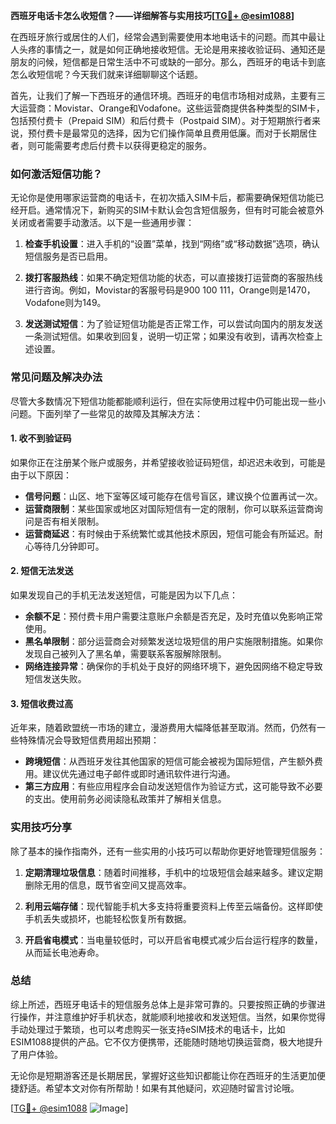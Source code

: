 **西班牙电话卡怎么收短信？——详细解答与实用技巧[[TG💪+ @esim1088](https://t.me/s/esim1088)]**

在西班牙旅行或居住的人们，经常会遇到需要使用本地电话卡的问题。而其中最让人头疼的事情之一，就是如何正确地接收短信。无论是用来接收验证码、通知还是朋友的问候，短信都是日常生活中不可或缺的一部分。那么，西班牙的电话卡到底怎么收短信呢？今天我们就来详细聊聊这个话题。

首先，让我们了解一下西班牙的通信环境。西班牙的电信市场相对成熟，主要有三大运营商：Movistar、Orange和Vodafone。这些运营商提供各种类型的SIM卡，包括预付费卡（Prepaid SIM）和后付费卡（Postpaid SIM）。对于短期旅行者来说，预付费卡是最常见的选择，因为它们操作简单且费用低廉。而对于长期居住者，则可能需要考虑后付费卡以获得更稳定的服务。

### 如何激活短信功能？

无论你是使用哪家运营商的电话卡，在初次插入SIM卡后，都需要确保短信功能已经开启。通常情况下，新购买的SIM卡默认会包含短信服务，但有时可能会被意外关闭或者需要手动激活。以下是一些通用步骤：

1. **检查手机设置**：进入手机的“设置”菜单，找到“网络”或“移动数据”选项，确认短信服务是否已启用。
   
2. **拨打客服热线**：如果不确定短信功能的状态，可以直接拨打运营商的客服热线进行咨询。例如，Movistar的客服号码是900 100 111，Orange则是1470，Vodafone则为149。

3. **发送测试短信**：为了验证短信功能是否正常工作，可以尝试向国内的朋友发送一条测试短信。如果收到回复，说明一切正常；如果没有收到，请再次检查上述设置。

### 常见问题及解决办法

尽管大多数情况下短信功能都能顺利运行，但在实际使用过程中仍可能出现一些小问题。下面列举了一些常见的故障及其解决方法：

#### 1. 收不到验证码
如果你正在注册某个账户或服务，并希望接收验证码短信，却迟迟未收到，可能是由于以下原因：
- **信号问题**：山区、地下室等区域可能存在信号盲区，建议换个位置再试一次。
- **运营商限制**：某些国家或地区对国际短信有一定的限制，你可以联系运营商询问是否有相关限制。
- **运营商延迟**：有时候由于系统繁忙或其他技术原因，短信可能会有所延迟。耐心等待几分钟即可。

#### 2. 短信无法发送
如果发现自己的手机无法发送短信，可能是因为以下几点：
- **余额不足**：预付费卡用户需要注意账户余额是否充足，及时充值以免影响正常使用。
- **黑名单限制**：部分运营商会对频繁发送垃圾短信的用户实施限制措施。如果你发现自己被列入了黑名单，需要联系客服解除限制。
- **网络连接异常**：确保你的手机处于良好的网络环境下，避免因网络不稳定导致短信发送失败。

#### 3. 短信收费过高
近年来，随着欧盟统一市场的建立，漫游费用大幅降低甚至取消。然而，仍然有一些特殊情况会导致短信费用超出预期：
- **跨境短信**：从西班牙发往其他国家的短信可能会被视为国际短信，产生额外费用。建议优先通过电子邮件或即时通讯软件进行沟通。
- **第三方应用**：有些应用程序会自动发送短信作为验证方式，这可能导致不必要的支出。使用前务必阅读隐私政策并了解相关信息。

### 实用技巧分享

除了基本的操作指南外，还有一些实用的小技巧可以帮助你更好地管理短信服务：

1. **定期清理垃圾信息**：随着时间推移，手机中的垃圾短信会越来越多。建议定期删除无用的信息，既节省空间又提高效率。
   
2. **利用云端存储**：现代智能手机大多支持将重要资料上传至云端备份。这样即使手机丢失或损坏，也能轻松恢复所有数据。
   
3. **开启省电模式**：当电量较低时，可以开启省电模式减少后台运行程序的数量，从而延长电池寿命。

### 总结

综上所述，西班牙电话卡的短信服务总体上是非常可靠的。只要按照正确的步骤进行操作，并注意维护好手机状态，就能顺利地接收和发送短信。当然，如果你觉得手动处理过于繁琐，也可以考虑购买一张支持eSIM技术的电话卡，比如ESIM1088提供的产品。它不仅方便携带，还能随时随地切换运营商，极大地提升了用户体验。

无论你是短期游客还是长期居民，掌握好这些知识都能让你在西班牙的生活更加便捷舒适。希望本文对你有所帮助！如果有其他疑问，欢迎随时留言讨论哦。

[[TG💪+ @esim1088](https://t.me/s/esim1088) ![Image](https://i.postimg.cc/4NQfJmqS/Snipaste-2025-05-13-00-14-12.png)]